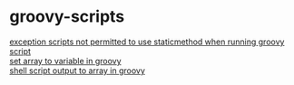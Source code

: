# groovy-scripts

[exception scripts not permitted to use staticmethod when running groovy script](https://stackoverflow.com/questions/45655863/exception-scripts-not-permitted-to-use-staticmethod-when-running-groovy-scrip)<br>
[set array to variable in groovy](https://stackoverflow.com/questions/44192690/set-array-to-variable-in-groovy)<br>
[shell script output to array in groovy](https://stackoverflow.com/questions/61771794/shell-script-output-to-array-in-groovy)<br>
